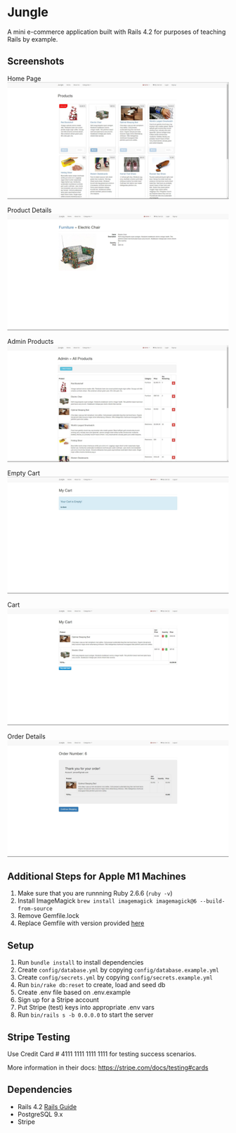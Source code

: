 # Jungle

A mini e-commerce application built with Rails 4.2 for purposes of teaching Rails by example.

## Screenshots
Home Page
![Home Page](https://github.com/princerequino/jungle-rails/blob/master/public/images/Homepage.JPG)

Product Details
![Product Details](https://github.com/princerequino/jungle-rails/blob/master/public/images/ProductDetails.JPG)

Admin Products
![Admin Products](https://github.com/princerequino/jungle-rails/blob/master/public/images/AdminProducts.JPG)

Empty Cart
![Empty Cart](https://github.com/princerequino/jungle-rails/blob/master/public/images/EmptyCart.JPG)

Cart
![Cart](https://github.com/princerequino/jungle-rails/blob/master/public/images/Cart.JPG)

Order Details
![Order Details](https://github.com/princerequino/jungle-rails/blob/master/public/images/OrderDetails.JPG)

## Additional Steps for Apple M1 Machines

1. Make sure that you are runnning Ruby 2.6.6 (`ruby -v`)
1. Install ImageMagick `brew install imagemagick imagemagick@6 --build-from-source`
2. Remove Gemfile.lock
3. Replace Gemfile with version provided [here](https://gist.githubusercontent.com/FrancisBourgouin/831795ae12c4704687a0c2496d91a727/raw/ce8e2104f725f43e56650d404169c7b11c33a5c5/Gemfile)

## Setup

1. Run `bundle install` to install dependencies
2. Create `config/database.yml` by copying `config/database.example.yml`
3. Create `config/secrets.yml` by copying `config/secrets.example.yml`
4. Run `bin/rake db:reset` to create, load and seed db
5. Create .env file based on .env.example
6. Sign up for a Stripe account
7. Put Stripe (test) keys into appropriate .env vars
8. Run `bin/rails s -b 0.0.0.0` to start the server

## Stripe Testing

Use Credit Card # 4111 1111 1111 1111 for testing success scenarios.

More information in their docs: <https://stripe.com/docs/testing#cards>

## Dependencies

* Rails 4.2 [Rails Guide](http://guides.rubyonrails.org/v4.2/)
* PostgreSQL 9.x
* Stripe
